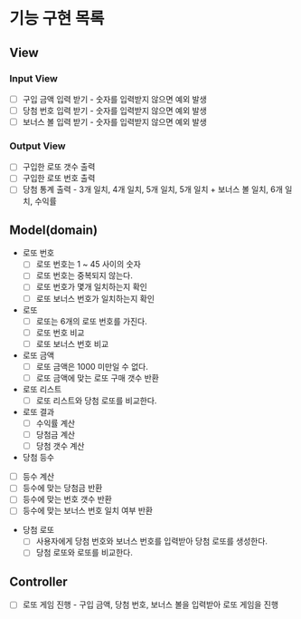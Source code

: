 # 기능 구현 목록
## View
### Input View
- [ ] 구입 금액 입력 받기 - 숫자를 입력받지 않으면 예외 발생
- [ ] 당첨 번호 입력 받기 - 숫자를 입력받지 않으면 예외 발생
- [ ] 보너스 볼 입력 받기 - 숫자를 입력받지 않으면 예외 발생
### Output View
- [ ] 구입한 로또 갯수 출력
- [ ] 구입한 로또 번호 출력
- [ ] 당첨 통계 출력 - 3개 일치, 4개 일치, 5개 일치, 5개 일치 + 보너스 볼 일치, 6개 일치, 수익률
## Model(domain)
- 로또 번호
  - [ ] 로또 번호는 1 ~ 45 사이의 숫자
  - [ ] 로또 번호는 중복되지 않는다.
  - [ ] 로또 번호가 몇개 일치하는지 확인
  - [ ] 로또 보너스 번호가 일치하는지 확인
- 로또
  - [ ] 로또는 6개의 로또 번호를 가진다. 
  - [ ] 로또 번호 비교
  - [ ] 로또 보너스 번호 비교
- 로또 금액
  - [ ] 로또 금액은 1000 미만일 수 없다.
  - [ ] 로또 금액에 맞는 로또 구매 갯수 반환
- 로또 리스트
  - [ ] 로또 리스트와 당첨 로또를 비교한다.
- 로또 결과
  - [ ] 수익률 계산
  - [ ] 당첨금 계산
  - [ ] 당첨 갯수 계산
- 당첨 등수
 - [ ] 등수 계산
 - [ ] 등수에 맞는 당첨금 반환
 - [ ] 등수에 맞는 번호 갯수 반환
 - [ ] 등수에 맞는 보너스 번호 일치 여부 반환
- 당첨 로또
  - [ ] 사용자에게 당첨 번호와 보너스 번호를 입력받아 당첨 로또를 생성한다.
  - [ ] 당첨 로또와 로또를 비교한다.
## Controller
- [ ] 로또 게임 진행 - 구입 금액, 당첨 번호, 보너스 볼을 입력받아 로또 게임을 진행